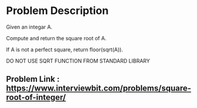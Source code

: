 # Problem Description
Given an integar A.

Compute and return the square root of A.

If A is not a perfect square, return floor(sqrt(A)).

DO NOT USE SQRT FUNCTION FROM STANDARD LIBRARY

## Problem Link : https://www.interviewbit.com/problems/square-root-of-integer/

